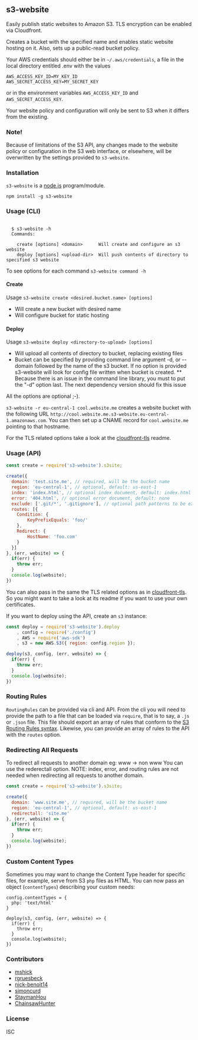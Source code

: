 ## s3-website

Easily publish static websites to Amazon S3. TLS encryption can be enabled via Cloudfront.

Creates a bucket with the specified name and enables static website hosting on it. Also, sets up a public-read bucket policy.

Your AWS credentials should either be in `~/.aws/credentials`, a file in the local directory entitled .env with the values
```
AWS_ACCESS_KEY_ID=MY_KEY_ID
AWS_SECRET_ACCESS_KEY=MY_SECRET_KEY
```
 or in the environment variables `AWS_ACCESS_KEY_ID` and `AWS_SECRET_ACCESS_KEY`.

Your website policy and configuration will only be sent to S3 when it differs
from the existing.

### Note!

Because of limitations of the S3 API, any changes made to the website policy or
configuration in the S3 web interface, or elsewhere, will be overwritten by the
settings provided to `s3-website`.

### Installation

`s3-website` is a [node.js](http://nodejs.org) program/module.

```
npm install -g s3-website
```


### Usage (CLI)

```

  $ s3-website -h
  Commands:

    create [options] <domain>      Will create and configure an s3 website
    deploy [options] <upload-dir>  Will push contents of directory to specified s3 website
```
To see options for each command  `s3-website command -h`

#### Create
  Usage `s3-website create <desired.bucket.name> [options]`
  * Will create a new bucket with desired name
  * Will configure bucket for static hosting

#### Deploy
  Usage `s3-website deploy <directory-to-upload> [options]`
  * Will upload all contents of directory to bucket, replacing existing files
  * Bucket can be specified by providing command line argument -d, or --domain
    followed by the name of the s3 bucket. If no option is provided s3-website
    will look for config file written when bucket is created.
  ** Because there is an issue in the command line library, you must to put the "-d" option last.
    The next dependency version should fix this issue


All the options are optional ;-).

`s3-website -r eu-central-1 cool.website.me` creates a website bucket with the following URL `http://cool.website.me.s3-website.eu-central-1.amazonaws.com`.
You can then set up a CNAME record for `cool.website.me` pointing to that hostname.

For the TLS related options take a look at the [cloudfront-tls](https://github.com/klaemo/cloudfront-tls) readme.

### Usage (API)

```javascript
const create = require('s3-website').s3site;

create({
  domain: 'test.site.me', // required, will be the bucket name
  region: 'eu-central-1', // optional, default: us-east-1
  index: 'index.html', // optional index document, default: index.html
  error: '404.html', // optional error document, default: none
  exclude: ['.git/*', '.gitignore'], // optional path patterns to be excluded from being created/updated/removed, default: [], `*` is the wildcard
  routes: [{
    Condition: {
        KeyPrefixEquals: 'foo/'
    },
    Redirect: {
        HostName: 'foo.com'
    }
  }]
}, (err, website) => {
  if(err) {
    throw err;
  }
  console.log(website);
})
```

You can also pass in the same the TLS related options as in [cloudfront-tls](https://github.com/klaemo/cloudfront-tls). So you might want to take a look at its readme if you want to use your own certificates.

If you want to deploy using the API, create an `s3` instance:

```javascript
const deploy = require('s3-website').deploy
    , config = require('./config')
    , AWS = require('aws-sdk')
    , s3 = new AWS.S3({ region: config.region });

deploy(s3, config, (err, website) => {
  if(err) {
    throw err;
  }
  console.log(website);
})
```

### Routing Rules

`RoutingRules` can be provided via cli and API. From the cli you will need to provide the path to
a file that can be loaded via `require`, that is to say, a `.js` or `.json` file. This file
should export an array of rules that conform to the [S3 Routing Rules syntax](http://docs.aws.amazon.com/AmazonS3/latest/dev/HowDoIWebsiteConfiguration.html#configure-bucket-as-website-routing-rule-syntax). Likewise, you can provide an
array of rules to the API with the `routes` option.

### Redirecting All Requests
To redirect all requests to another domain eg: www -> non www
You can use the rederectall option. NOTE: index, error, and routing rules are not needed when redirecting all requests to another domain.
```javascript
const create = require('s3-website').s3site;

create({
  domain: 'www.site.me', // required, will be the bucket name
  region: 'eu-central-1', // optional, default: us-east-1
  redirectall: 'site.me'
}, (err, website) => {
  if(err) {
    throw err;
  }
  console.log(website);
})
```

### Custom Content Types

Sometimes you may want to change the Content Type header for specific files, for example, serve from S3
`php` files as HTML. You can now pass an object (`contentTypes`) describing your custom needs:

```
config.contentTypes = {
  php: 'text/html'
}

deploy(s3, config, (err, website) => {
  if(err) {
    throw err;
  }
  console.log(website);
})
```


### Contributors

- [mshick](https://github.com/mshick)
- [rgruesbeck](https://github.com/rgruesbeck)
- [nick-benoit14](https://github.com/nick-benoit14)
- [simoncurd](https://github.com/simoncurd)
- [StaymanHou](https://github.com/StaymanHou)
- [ChainsawHunter](https://github.com/ChainsawHunter)
### License
ISC
